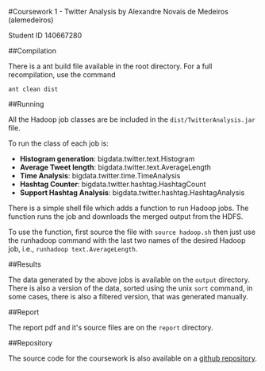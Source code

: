 #Coursework 1 - Twitter Analysis
by Alexandre Novais de Medeiros (alemedeiros)

Student ID 140667280

##Compilation

There is a ant build file available in the root directory. For a full
recompilation, use the command

    ant clean dist

##Running

All the Hadoop job classes are be included in the `dist/TwitterAnalysis.jar`
file.

To run the class of each job is:

+ __Histogram generation__: bigdata.twitter.text.Histogram
+ __Average Tweet length__: bigdata.twitter.text.AverageLength
+ __Time Analysis__: bigdata.twitter.time.TimeAnalysis
+ __Hashtag Counter__: bigdata.twitter.hashtag.HashtagCount
+ __Support Hashtag Analysis__: bigdata.twitter.hashtag.HashtagAnalysis

There is a simple shell file which adds a function to run Hadoop jobs. The
function runs the job and downloads the merged output from the HDFS.

To use the function, first source the file with `source hadoop.sh` then just use
the runhadoop command with the last two names of the desired Hadoop job, i.e.,
`runhadoop text.AverageLength`.

##Results

The data generated by the above jobs is available on the `output` directory.
There is also a version of the data, sorted using the unix `sort` command, in
some cases, there is also a filtered version, that was generated manually.

##Report

The report pdf and it's source files are on the `report` directory.

##Repository

The source code for the coursework is also available on a [github
repository](https://github.com/alemedeiros/ecs640-coursework1).
